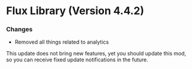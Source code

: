 # Flux Library (Version 4.4.2)

### Changes
- Removed all things related to analytics

This update does not bring new features,
yet you should update this mod, so you can receive
fixed update notifications in the future.